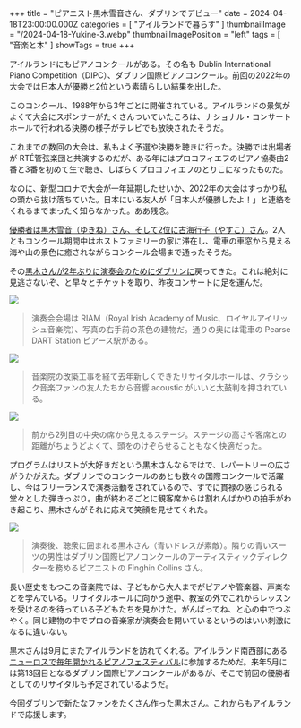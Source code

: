 +++
title = "ピアニスト黒木雪音さん、ダブリンでデビュー"
date = 2024-04-18T23:00:00.000Z
categories = [ "アイルランドで暮らす" ]
thumbnailImage = "/2024-04-18-Yukine-3.webp"
thumbnailImagePosition = "left"
tags = [ "音楽と本" ]
showTags = true
+++

アイルランドにもピアノコンクールがある。その名も Dublin International Piano Competition（DIPC）、ダブリン国際ピアノコンクール。前回の2022年の大会では日本人が優勝と2位という素晴らしい結果を出した。

<!--more-->

このコンクール、1988年から3年ごとに開催されている。アイルランドの景気がよくて大会にスポンサーがたくさんついていたころは、ナショナル・コンサートホールで行われる決勝の様子がテレビでも放映されたそうだ。

これまでの数回の大会は、私もよく予選や決勝を聴きに行った。決勝では出場者が RTÉ管弦楽団と共演するのだが、ある年にはプロコフィエフのピアノ協奏曲2番と3番を初めて生で聴き、しばらくプロコフィエフのとりこになったものだ。

なのに、新型コロナで大会が一年延期したせいか、2022年の大会はすっかり私の頭から抜け落ちていた。日本にいる友人が「日本人が優勝したよ！」と連絡をくれるまでまったく知らなかった。ああ残念。

[優勝者は黒木雪音（ゆきね）さん、そして2位に古海行子（やすこ）さん](https://note.com/ptna_chopin/n/ndd1a57fce811)。2人ともコンクール期間中はホストファミリーの家に滞在し、電車の車窓から見える海や山の景色に癒されながらコンクール会場まで通ったそうだ。

その[黒木さんが2年ぶりに演奏会のためにダブリンに](https://dipc.ie/dipc-winner-yukine-kurokis-debut-dublin-recital-takes-place-in-the-royal-irish-academy-of-music-on-17th-april-2024/)戻ってきた。これは絶対に見逃さないぞ、と早々とチケットを取り、昨夜コンサートに足を運んだ。

![](/2024-04-18-Yukine-2.webp)

> 演奏会会場は RIAM（Royal Irish Academy of Music、ロイヤルアイリッシュ音楽院）、写真の右手前の茶色の建物だ。通りの奥には電車の Pearse DART Station ピアース駅がある。

![](/2024-04-18-Yukine-4.webp)

> 音楽院の改築工事を経て去年新しくできたリサイタルホールは、クラシック音楽ファンの友人たちから音響 acoustic がいいと太鼓判を押されている。

![](/2024-04-18-Yukine-3.webp)

> 前から2列目の中央の席から見えるステージ。ステージの高さや客席との距離がちょうどよくて、頭をのけぞらせることもなく快適だった。

プログラムはリストが大好きだという黒木さんならではで、レパートリーの広さがうかがえた。ダブリンでのコンクールのあとも数々の国際コンクールで活躍し、今はフリーランスで演奏活動をされているので、すでに貫禄の感じられる堂々とした弾きっぷり。曲が終わるごとに観客席からは割れんばかりの拍手がわき起こり、黒木さんがそれに応えて笑顔を見せてくれた。

![](/2024-04-18-Yukine-1.webp)

> 演奏後、聴衆に囲まれる黒木さん（青いドレスが素敵）。隣りの青いスーツの男性はダブリン国際ピアノコンクールのアーティスティックディレクターを務めるピアニストの Finghin Collins さん。

長い歴史をもつこの音楽院では、子どもから大人までがピアノや管楽器、声楽などを学んでいる。リサイタルホールに向かう途中、教室の外でこれからレッスンを受けるのを待っている子どもたちを見かけた。がんばってね、と心の中でつぶやく。同じ建物の中でプロの音楽家が演奏会を開いているというのはいい刺激になるに違いない。

黒木さんは9月にまたアイルランドを訪れてくれる。アイルランド南西部にある[ニューロスで毎年開かれるピアノフェスティバル](https://www.newrosspianofestival.com/)に参加するためだ。来年5月には第13回目となるダブリン国際ピアノコンクールがあるが、そこで前回の優勝者としてのリサイタルも予定されているようだ。

今回ダブリンで新たなファンをたくさん作った黒木さん。これからもアイルランドで応援します。
